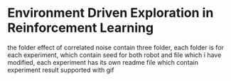 # Environment Driven Exploration in Reinforcement Learning
the folder effect of correlated noise  contain three folder, each folder is for each experiment,
which contain seed  for both robot and file which i have modified, 
each experiment has its own readme file which contain experiment result supported with gif 
